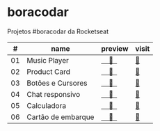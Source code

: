 # boracodar

 Projetos #boracodar da Rocketseat

<table>
        <thead>
            <tr>
                <th>#</th>
                <th>name</th>
                <th>preview</th>
                <th>visit</th>
            </tr>
        </thead>
        <tbody>
            <tr>
                <td>01</td>
                <td>Music Player</td>
                <td><a href=".github/music-player.png">&nbsp;&nbsp;&nbsp;&nbsp;👀&nbsp;&nbsp;<a/></td>
                <td><a href="https://sweydmanaf.github.io/boracodar/desafio-01-music-player/index.html">🔗</a></td>
            </tr>
            <tr>
                <td>02</td>
                <td>Product Card</td>
                <td><a href=".github/product-card.png">&nbsp;&nbsp;&nbsp;&nbsp;👀&nbsp;&nbsp;<a/></td>
                <td><a href="https://sweydmanaf.github.io/boracodar/desafio-2-product-card/index.html">🔗</a></td>
            </tr>
            <tr>
             <td>03</td>
                <td>Botões e Cursores</td>
                <td><a href=".github/buttons.png">&nbsp;&nbsp;&nbsp;&nbsp;👀&nbsp;&nbsp;<a/></td>
                <td><a href="https://sweydmanaf.github.io/boracodar/03/index.html">🔗</a></td>
            </tr>
            <td>04</td>
                <td>Chat responsivo</td>
                <td><a href=".github/chat.png">&nbsp;&nbsp;&nbsp;&nbsp;👀&nbsp;&nbsp;<a/></td>
                <td><a href="https://sweydmanaf.github.io/boracodar/04/index.html">🔗</a></td>
            </tr>
            <td>05</td>
                <td>Calculadora</td>
                <td><a href=".github/calculadora.png">&nbsp;&nbsp;&nbsp;&nbsp;👀&nbsp;&nbsp;<a/></td>
                <td><a href="https://sweydmanaf.github.io/boracodar/05/index.html">🔗</a></td>
            </tr>
            <td>06</td>
                <td>Cartão de embarque</td>
                <td><a href=".github/cartao-de-embarque.png">&nbsp;&nbsp;&nbsp;&nbsp;👀&nbsp;&nbsp;<a/></td>
                <td><a href="https://sweydmanaf.github.io/boracodar/06/index.html">🔗</a></td>
            </tr>
        </tbody>
    </table>

